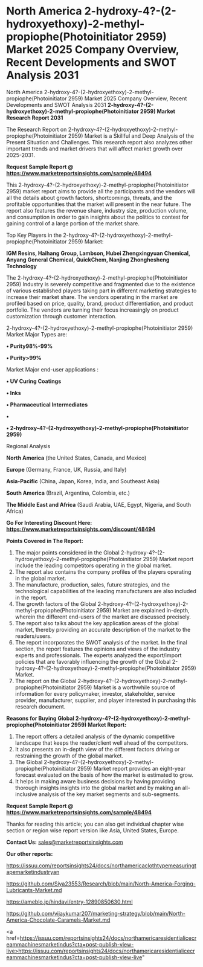 # North America 2-hydroxy-4?-(2-hydroxyethoxy)-2-methyl-propiophe(Photoinitiator 2959) Market 2025 Company Overview, Recent Developments and SWOT Analysis 2031
North America 2-hydroxy-4?-(2-hydroxyethoxy)-2-methyl-propiophe(Photoinitiator 2959) Market 2025 Company Overview, Recent Developments and SWOT Analysis 2031
<strong>2-hydroxy-4?-(2-hydroxyethoxy)-2-methyl-propiophe(Photoinitiator 2959) Market Research Report 2031</strong>

The Research Report on 2-hydroxy-4?-(2-hydroxyethoxy)-2-methyl-propiophe(Photoinitiator 2959) Market is a Skillful and Deep Analysis of the Present Situation and Challenges. This research report also analyzes other important trends and market drivers that will affect market growth over 2025-2031.

<strong>Request Sample Report @ <a href=https://www.marketreportsinsights.com/sample/48494>https://www.marketreportsinsights.com/sample/48494</a></strong>

This 2-hydroxy-4?-(2-hydroxyethoxy)-2-methyl-propiophe(Photoinitiator 2959) market report aims to provide all the participants and the vendors will all the details about growth factors, shortcomings, threats, and the profitable opportunities that the market will present in the near future. The report also features the revenue share, industry size, production volume, and consumption in order to gain insights about the politics to contest for gaining control of a large portion of the market share.

Top Key Players in the 2-hydroxy-4?-(2-hydroxyethoxy)-2-methyl-propiophe(Photoinitiator 2959) Market:

<strong>IGM Resins, Haihang Group, Lambson, Hubei Zhengxingyuan Chemical, Anyang General Chemical, QuickChem, Nanjing Zhonghesheng Technology</strong>

The 2-hydroxy-4?-(2-hydroxyethoxy)-2-methyl-propiophe(Photoinitiator 2959) Industry is severely competitive and fragmented due to the existence of various established players taking part in different marketing strategies to increase their market share. The vendors operating in the market are profiled based on price, quality, brand, product differentiation, and product portfolio. The vendors are turning their focus increasingly on product customization through customer interaction.

2-hydroxy-4?-(2-hydroxyethoxy)-2-methyl-propiophe(Photoinitiator 2959) Market Major Types are:

<strong>•  Purity98%-99%

•  Purity>99%</strong>

Market Major end-user applications :

<strong>•  UV Curing Coatings

•  Inks

•  Pharmaceutical Intermediates

•  

•  2-hydroxy-4?-(2-hydroxyethoxy)-2-methyl-propiophe(Photoinitiator 2959)</strong>

Regional Analysis

</u><strong><b>North America</b></strong> (the United States, Canada, and Mexico)

<strong><b>Europe </b></strong>(Germany, France, UK, Russia, and Italy)

<strong><b>Asia-Pacific</b></strong> (China, Japan, Korea, India, and Southeast Asia)

<strong><b>South America</b></strong> (Brazil, Argentina, Colombia, etc.)

<strong><b>The Middle East and Africa</b></strong> (Saudi Arabia, UAE, Egypt, Nigeria, and South Africa)

<strong>Go For Interesting Discount Here: <a href=https://www.marketreportsinsights.com/discount/48494>https://www.marketreportsinsights.com/discount/48494</a></strong>

<strong>Points Covered in The Report:</strong>
<ol>
  <li>The major points considered in the Global 2-hydroxy-4?-(2-hydroxyethoxy)-2-methyl-propiophe(Photoinitiator 2959) Market report include the leading competitors operating in the global market.</li>
  <li>The report also contains the company profiles of the players operating in the global market.</li>
  <li>The manufacture, production, sales, future strategies, and the technological capabilities of the leading manufacturers are also included in the report.</li>
  <li>The growth factors of the Global 2-hydroxy-4?-(2-hydroxyethoxy)-2-methyl-propiophe(Photoinitiator 2959) Market are explained in-depth, wherein the different end-users of the market are discussed precisely.</li>
  <li>The report also talks about the key application areas of the global market, thereby providing an accurate description of the market to the readers/users.</li>
  <li>The report incorporates the SWOT analysis of the market. In the final section, the report features the opinions and views of the industry experts and professionals. The experts analyzed the export/import policies that are favorably influencing the growth of the Global 2-hydroxy-4?-(2-hydroxyethoxy)-2-methyl-propiophe(Photoinitiator 2959) Market.</li>
  <li>The report on the Global 2-hydroxy-4?-(2-hydroxyethoxy)-2-methyl-propiophe(Photoinitiator 2959) Market is a worthwhile source of information for every policymaker, investor, stakeholder, service provider, manufacturer, supplier, and player interested in purchasing this research document.</li>
</ol>
<strong>Reasons for Buying Global 2-hydroxy-4?-(2-hydroxyethoxy)-2-methyl-propiophe(Photoinitiator 2959) Market Report:</strong>

<ol>
  <li>The report offers a detailed analysis of the dynamic competitive landscape that keeps the reader/client well ahead of the competitors.</li>
  <li>It also presents an in-depth view of the different factors driving or restraining the growth of the global market.</li>
  <li>The Global 2-hydroxy-4?-(2-hydroxyethoxy)-2-methyl-propiophe(Photoinitiator 2959) Market report provides an eight-year forecast evaluated on the basis of how the market is estimated to grow.</li>
  <li>It helps in making aware business decisions by having providing thorough insights insights into the global market and by making an all-inclusive analysis of the key market segments and sub-segments.</li>
</ol>
<strong>Request Sample Report @ <a href=https://www.marketreportsinsights.com/sample/48494>https://www.marketreportsinsights.com/sample/48494</a></strong>


Thanks for reading this article; you can also get individual chapter wise section or region wise report version like Asia, United States, Europe.

<strong>Contact Us:</strong>
sales@marketreportsinsights.com

<strong>Our other reports:</strong>

<a href=https://issuu.com/reportsinsights24/docs/northamericaclothtypemeasuringtapemarketindustryan>https://issuu.com/reportsinsights24/docs/northamericaclothtypemeasuringtapemarketindustryan</a>

<a href=https://github.com/Siya23553/Research/blob/main/North-America-Forging-Lubricants-Market.md>https://github.com/Siya23553/Research/blob/main/North-America-Forging-Lubricants-Market.md</a>

<a href=https://ameblo.jp/hindavi/entry-12890850630.html>https://ameblo.jp/hindavi/entry-12890850630.html</a>

<a href=https://github.com/vijaykumar207/marketing-strategy/blob/main/North-America-Chocolate-Caramels-Market.md>https://github.com/vijaykumar207/marketing-strategy/blob/main/North-America-Chocolate-Caramels-Market.md</a>

<a href=https://issuu.com/reportsinsights24/docs/northamericaresidentialicecreammachinesmarketindus?cta=post-publish-view-live>https://issuu.com/reportsinsights24/docs/northamericaresidentialicecreammachinesmarketindus?cta=post-publish-view-live</a>"
